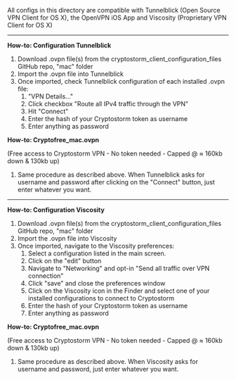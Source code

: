 All configs in this directory are compatible with Tunnelblick (Open Source VPN Client for OS X), the OpenVPN iOS App and Viscosity (Proprietary VPN Client for OS X)

------------------------

<b>How-to: Configuration Tunnelblick</b>

1. Download .ovpn file(s) from the cryptostorm_client_configuration_files GitHub repo, "mac" folder
2. Import the .ovpn file into Tunnelblick
3. Once imported, check Tunnelblick configuration of each installed .ovpn file:
	1. "VPN Details..."
	2. Click checkbox "Route all IPv4 traffic through the VPN"
	3. Hit "Connect"
	4. Enter the hash of your Cryptostorm token as username
	5. Enter anything as password
	
<b>How-to: Cryptofree_mac.ovpn</b>

(Free access to Cryptostorm VPN - No token needed - Capped @ ≈ 160kb down & 130kb up)</b>

1. Same procedure as described above. When Tunnelblick asks for username and password after clicking on the "Connect" button, just enter whatever you want.

------------------------

<b>How-to: Configuration Viscosity</b>

1. Download .ovpn file(s) from the cryptostorm_client_configuration_files GitHub repo, "mac" folder
2. Import the .ovpn file into Viscosity
3. Once imported, navigate to the Viscosity preferences:
	1. Select a configuration listed in the main screen.
	2. Click on the "edit" button
	3. Navigate to "Networking" and opt-in "Send all traffic over VPN connection"
	4. Click "save" and close the preferences window
	5. Click on the Viscosity icon in the Finder and select one of your installed configurations to connect to 		           Cryptostorm
	6. Enter the hash of your Cryptostorm token as username
	7. Enter anything as password

<b>How-to: Cryptofree_mac.ovpn</b>

(Free access to Cryptostorm VPN - No token needed - Capped @ ≈ 160kb down & 130kb up)</b>

1. Same procedure as described above. When Viscosity asks for username and password, just enter whatever you want.
